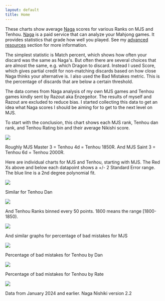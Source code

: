 ```yaml
---
layout: default
title: Home
---
```


These charts show average [Naga](https://naga.dmv.nico/naga_report/top/) scores for various Ranks on MJS and Tenhou. [Naga](https://naga.dmv.nico/naga_report/top/) is a paid service that can analyze your Mahjong games. It provides statistics that grade how well you played. See my [advanced resources](https://killerducky.github.io/mahjong/intro#advanced-resources) section for more information.

The simplest statistic is Match percent, which shows how often your discard was the same as Naga's. But often there are several choices that are almost the same, e.g. which Dragon to discard. Instead I used Score, which gives partial credit for non-matching discards based on how close Naga thinks your alternative is. I also used the Bad Mistakes metric. This is the percentage of discards that are below a certain threshold.

The data comes from Naga analysis of my own MJS games and Tenhou games kindly sent by Razout aka Enzegeitor. The results of myself and Razout are excluded to reduce bias. I started collecting this data to get an idea what Naga scores I should be aiming for to get to the next level on MJS.

To start with the conclusion, this chart shows each MJS rank, Tenhou dan rank, and Tenhou Rating bin and their average Nikishi score.

<kbd><img src="media/Score_vs_MJS_and_Tenhou.png"/></kbd>

Roughly MJS Master 3 = Tenhou 4d = Tenhou 1850R. And MJS Saint 3 = Tenhou 6d = Tenhou 2000R.

Here are individual charts for MJS and Tenhou, starting with MJS. The Red Xs above and below each datapoint shows a +/- 2 Standard Error range. The blue line is a 2nd degree polynomial fit.

<kbd><img src="media/Naga Scores by MJS Rank.png"/></kbd>

Similar for Tenhou Dan

<kbd><img src="media/Naga Scores by Tenhou Dan.png"/></kbd>

And Tenhou Ranks binned every 50 points. 1800 means the range \[1800-1850\).

<kbd><img src="media/Naga Scores by Tenhou Rate.png"/></kbd>

And similar graphs for percentage of bad mistakes for MJS

<kbd><img src="media/Naga Bad Mistakes by MJS Rank.png"/></kbd>

Percentage of bad mistakes for Tenhou by Dan

<kbd><img src="media/Naga Bad Mistakes by Tenhou Dan.png"/></kbd>

Percentage of bad mistakes for Tenhou by Rate

<kbd><img src="media/Naga Bad Mistakes by Tenhou Rate.png"/></kbd>

Data from January 2024 and earlier. Naga Nishiki version 2.2
